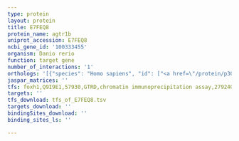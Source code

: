 ```yaml
---
type: protein
layout: protein
title: E7FEQ8
protein_name: agtr1b
uniprot_accession: E7FEQ8
ncbi_gene_id: '100333455'
organism: Danio rerio
function: target gene
number_of_interactions: '1'
orthologs: '[{"species": "Homo sapiens", "id": ["<a href=\"/protein/p30556\">P30556</a>"]}, {"species": "Mus musculus", "id": ["<a href=\"/protein/p29754\">P29754</a>", "<a href=\"/protein/p29755\">P29755</a>"]}, {"species": "Rattus norvegicus", "id": ["<a href=\"/protein/p25095\">P25095</a>", "P29089"]}]'
jaspar_matrices: ''
tfs: foxh1,Q9I9E1,57930,GTRD,chromatin immunoprecipitation assay,27924024%5Buid%5D,No
targets: ''
tfs_download: tfs_of_E7FEQ8.tsv
targets_download: ''
bindingSites_download: ''
binding_sites_ls: ''

---
```

